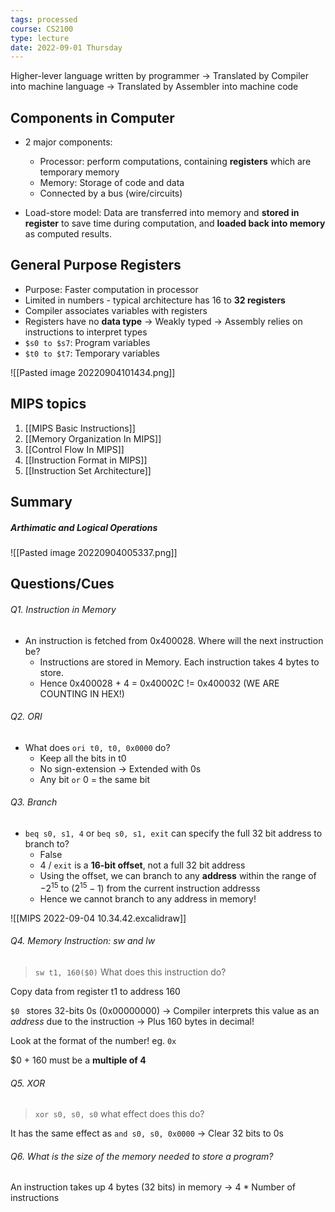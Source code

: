 ```yaml
---
tags: processed
course: CS2100
type: lecture
date: 2022-09-01 Thursday
---
```


Higher-lever language written by programmer → Translated by Compiler into machine language → Translated by Assembler into machine code

## Components in Computer

- 2 major components:
	- Processor: perform computations, containing **registers** which are temporary memory
	- Memory: Storage of code and data
	- Connected by a bus (wire/circuits)

- Load-store model: Data are transferred into memory and **stored in register** to save time during computation, and **loaded back into memory** as computed results.

## General Purpose Registers

- Purpose: Faster computation in processor
- Limited in numbers - typical architecture has 16 to **32 registers**
- Compiler associates variables with registers
- Registers have no **data type** → Weakly typed → Assembly relies on instructions to interpret types
- `$s0 to $s7`: Program variables 
- `$t0 to $t7`: Temporary variables

![[Pasted image 20220904101434.png]]

## MIPS topics

1. [[MIPS Basic Instructions]]
2. [[Memory Organization In MIPS]]
3. [[Control Flow In MIPS]]
4. [[Instruction Format in MIPS]]
5. [[Instruction Set Architecture]]

## Summary
##### Arthimatic and Logical Operations
![[Pasted image 20220904005337.png]]


## Questions/Cues

###### Q1. Instruction in Memory
- An instruction is fetched from 0x400028. Where will the next instruction be?
	- Instructions are stored in Memory. Each instruction takes 4 bytes to store. 
	- Hence 0x400028 + 4 = 0x40002C != 0x400032 (WE ARE COUNTING IN HEX!)

###### Q2. ORI
- What does `ori t0, t0, 0x0000` do?
	- Keep all the bits in t0
	- No sign-extension → Extended with 0s
	- Any bit `or` 0 = the same bit
	  
###### Q3. Branch
- `beq s0, s1, 4` or `beq s0, s1, exit` can specify the full 32 bit address to branch to?
	- False
	- 4 / `exit` is a **16-bit offset**, not a full 32 bit address
	- Using the offset, we can branch to any **address** within the range of $-2^{15}$ to $(2^{15} - 1)$ from the current instruction addresss
	- Hence we cannot branch to any address in memory!

![[MIPS 2022-09-04 10.34.42.excalidraw]]

###### Q4. Memory Instruction: sw and lw
>`sw t1, 160($0)` What does this instruction do?

Copy data from register t1 to address 160

`$0 ` stores 32-bits 0s (0x00000000) → Compiler interprets this value as an *address* due to the instruction → Plus 160 bytes in decimal!

Look at the format of the number! eg. `0x`

$0 + 160 must be a **multiple of 4**

###### Q5. XOR
>`xor s0, s0, s0` what effect does this do?

It has the same effect as `and s0, s0, 0x0000` → Clear 32 bits to 0s




###### Q6. What is the size of the memory needed to store a program?
An instruction takes up 4 bytes (32 bits) in memory → 4 * Number of instructions



